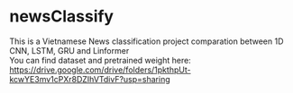 # newsClassify
This is a Vietnamese News classification project comparation between 1D CNN, LSTM, GRU and Linformer \
You can find dataset and pretrained weight here: https://drive.google.com/drive/folders/1pkthpUt-kcwYE3mv1cPXr8DZIhVTdivF?usp=sharing
